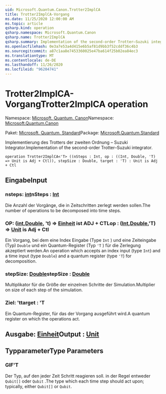 ```yaml
---
uid: Microsoft.Quantum.Canon.Trotter2ImplCA
title: Trotter2ImplCA-Vorgang
ms.date: 11/25/2020 12:00:00 AM
ms.topic: article
qsharp.kind: operation
qsharp.namespace: Microsoft.Quantum.Canon
qsharp.name: Trotter2ImplCA
qsharp.summary: Implementation of the second-order Trotter–Suzuki integrator.
ms.openlocfilehash: 0e3a7e53a4d415e6b5af81d9bb3f52cddf36c4b3
ms.sourcegitcommit: a87c1aa8e7453360025e47ba614f25b02ea84ec3
ms.translationtype: MT
ms.contentlocale: de-DE
ms.lasthandoff: 11/26/2020
ms.locfileid: "96204741"
---
```

# <a name="trotter2implca-operation"></a><span data-ttu-id="41627-102">Trotter2ImplCA-Vorgang</span><span class="sxs-lookup"><span data-stu-id="41627-102">Trotter2ImplCA operation</span></span>

<span data-ttu-id="41627-103">Namespace: [Microsoft. Quantum. Canon](xref:Microsoft.Quantum.Canon)</span><span class="sxs-lookup"><span data-stu-id="41627-103">Namespace: [Microsoft.Quantum.Canon](xref:Microsoft.Quantum.Canon)</span></span>

<span data-ttu-id="41627-104">Paket: [Microsoft. Quantum. Standard](https://nuget.org/packages/Microsoft.Quantum.Standard)</span><span class="sxs-lookup"><span data-stu-id="41627-104">Package: [Microsoft.Quantum.Standard](https://nuget.org/packages/Microsoft.Quantum.Standard)</span></span>


<span data-ttu-id="41627-105">Implementierung des Trotters der zweiten Ordnung – Suzuki Integrator.</span><span class="sxs-lookup"><span data-stu-id="41627-105">Implementation of the second-order Trotter–Suzuki integrator.</span></span>

```qsharp
operation Trotter2ImplCA<'T> ((nSteps : Int, op : ((Int, Double, 'T) => Unit is Adj + Ctl)), stepSize : Double, target : 'T) : Unit is Adj + Ctl
```


## <a name="input"></a><span data-ttu-id="41627-106">Eingabe</span><span class="sxs-lookup"><span data-stu-id="41627-106">Input</span></span>

### <a name="nsteps--int"></a><span data-ttu-id="41627-107">nsteps: [int](xref:microsoft.quantum.lang-ref.int)</span><span class="sxs-lookup"><span data-stu-id="41627-107">nSteps : [Int](xref:microsoft.quantum.lang-ref.int)</span></span>

<span data-ttu-id="41627-108">Die Anzahl der Vorgänge, die in Zeitschritten zerlegt werden sollen.</span><span class="sxs-lookup"><span data-stu-id="41627-108">The number of operations to be decomposed into time steps.</span></span>


### <a name="op--intdoublet--unit--is-adj--ctl"></a><span data-ttu-id="41627-109">OP: ([int](xref:microsoft.quantum.lang-ref.int),[Double](xref:microsoft.quantum.lang-ref.double), 't) => [Einheit](xref:microsoft.quantum.lang-ref.unit)  ist ADJ + CTL</span><span class="sxs-lookup"><span data-stu-id="41627-109">op : ([Int](xref:microsoft.quantum.lang-ref.int),[Double](xref:microsoft.quantum.lang-ref.double),'T) => [Unit](xref:microsoft.quantum.lang-ref.unit)  is Adj + Ctl</span></span>

<span data-ttu-id="41627-110">Ein Vorgang, bei dem eine Index Eingabe (Type `Int` ) und eine Zeiteingabe (Typ) `Double` und ein Quantum-Register (Typ `'T` ) für die Zerlegung akzeptiert werden.</span><span class="sxs-lookup"><span data-stu-id="41627-110">An operation which accepts an index input (type `Int`) and a time input (type `Double`) and a quantum register (type `'T`) for decomposition.</span></span>


### <a name="stepsize--double"></a><span data-ttu-id="41627-111">stepSize: [Double](xref:microsoft.quantum.lang-ref.double)</span><span class="sxs-lookup"><span data-stu-id="41627-111">stepSize : [Double](xref:microsoft.quantum.lang-ref.double)</span></span>

<span data-ttu-id="41627-112">Multiplikator für die Größe der einzelnen Schritte der Simulation.</span><span class="sxs-lookup"><span data-stu-id="41627-112">Multiplier on size of each step of the simulation.</span></span>


### <a name="target--t"></a><span data-ttu-id="41627-113">Ziel: 't</span><span class="sxs-lookup"><span data-stu-id="41627-113">target : 'T</span></span>

<span data-ttu-id="41627-114">Ein Quantum-Register, für das der Vorgang ausgeführt wird.</span><span class="sxs-lookup"><span data-stu-id="41627-114">A quantum register on which the operations act.</span></span>



## <a name="output--unit"></a><span data-ttu-id="41627-115">Ausgabe: [Einheit](xref:microsoft.quantum.lang-ref.unit)</span><span class="sxs-lookup"><span data-stu-id="41627-115">Output : [Unit](xref:microsoft.quantum.lang-ref.unit)</span></span>



## <a name="type-parameters"></a><span data-ttu-id="41627-116">Typparameter</span><span class="sxs-lookup"><span data-stu-id="41627-116">Type Parameters</span></span>

### <a name="t"></a><span data-ttu-id="41627-117">GIF</span><span class="sxs-lookup"><span data-stu-id="41627-117">'T</span></span>

<span data-ttu-id="41627-118">Der Typ, auf den jeder Zeit Schritt reagieren soll. in der Regel entweder `Qubit[]` oder `Qubit` .</span><span class="sxs-lookup"><span data-stu-id="41627-118">The type which each time step should act upon; typically, either `Qubit[]` or `Qubit`.</span></span>